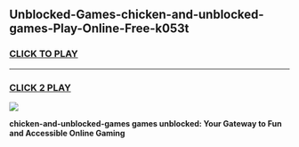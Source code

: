
## Unblocked-Games-chicken-and-unblocked-games-Play-Online-Free-k053t
<h3>
<a href="https://premium76.site?title=chicken-and-unblocked-games&ref=26A">CLICK TO PLAY</a></h3>
<hr>

<h3>
<a href="https://premium76.site?title=chicken-and-unblocked-games&ref=26A">CLICK 2 PLAY</a>
  
</h3>

<a href="https://premium76.site?title=chicken-and-unblocked-games&ref=26A"><img src="https://clearcache.store/games.png"></a>


**chicken-and-unblocked-games games unblocked: Your Gateway to Fun and Accessible Online Gaming**

